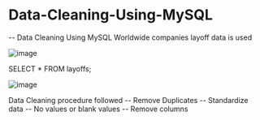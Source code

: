 # Data-Cleaning-Using-MySQL
-- Data Cleaning Using MySQL
Worldwide companies layoff data is used

 ![image](https://github.com/Kajol0810/Data-Cleaning-Using-MySQL/assets/59485729/ac6f2a97-2569-42ab-a669-382bb2c0ad7a)

SELECT * FROM layoffs;
 
![image](https://github.com/Kajol0810/Data-Cleaning-Using-MySQL/assets/59485729/1c0e3670-8b79-44fc-85c8-0e32396bf516)

Data Cleaning procedure followed
-- Remove Duplicates
-- Standardize data
-- No values or blank values
-- Remove columns

